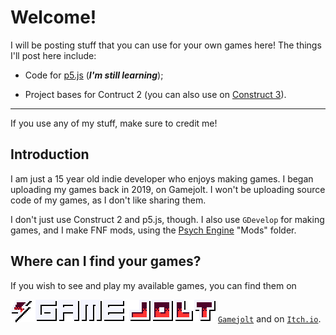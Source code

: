 # Welcome!

I will be posting stuff that you can use for your own games here! The things I'll post here include:

* Code for [p5.js](https://editor.p5js.org) (***I'm still learning***);

* Project bases for Contruct 2 (you can also use on [Construct 3](https://editor.construct.net)).

----

If you use any of my stuff, make sure to credit me!

## Introduction
I am just a 15 year old indie developer who enjoys making games. I began uploading my games back in 2019, on Gamejolt. I won't be uploading source code of my games, as I don't like sharing them.

I don't just use Construct 2 and p5.js, though. I also use ```GDevelop``` for making games, and I make FNF mods, using the [Psych Engine](https://github.com/ShadowMario/FNF-PsychEngine) "Mods" folder.

## Where can I find your games?
If you wish to see and play my available games, you can find them on 

![](gamejoltLogo.svg) [```Gamejolt```](https://gamejolt.com/@UnyieldingHeartGames_Official) and on [```Itch.io```](https://unyieldingheart-games.itch.io).

<!--
**UnyieldingHeart-Games/UnyieldingHeart-Games** is a ✨ _special_ ✨ repository because its `README.md` (this file) appears on your GitHub profile.

Here are some ideas to get you started:

- 🔭 I’m currently working on ...
- 🌱 I’m currently learning ...
- 👯 I’m looking to collaborate on ...
- 🤔 I’m looking for help with ...
- 💬 Ask me about ...
- 📫 How to reach me: ...
- 😄 Pronouns: ...
- ⚡ Fun fact: ...
-->
